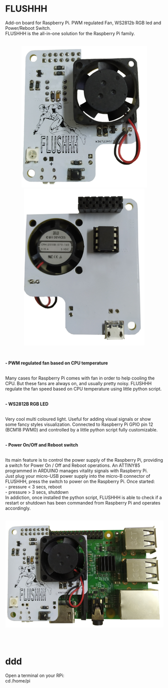 # FLUSHHH
Add-on board for Raspberry Pi. PWM regulated Fan, WS2812b RGB led and Power/Reboot Switch.<br>
FLUSHHH is the all-in-one solution for the Raspberry Pi family.
<br>
<br>
<p align="center"><img src="https://github.com/thinkedinthesea/FLUSHHH/raw/main/img/front.jpg" width="400">
<img src="https://github.com/thinkedinthesea/FLUSHHH/raw/main/img/rear.jpg" width="385"></p>
<br>
<p><strong>- PWM regulated fan based on CPU temperature</strong></p><br>
Many cases for Raspberry Pi comes with fan in order to help cooling the CPU. But these fans are always on, and usually pretty noisy. FLUSHHH regulate the fan speed based on CPU temperature using little python script.
<br>
<br>
<p><strong>- WS2812B RGB LED</strong></p><br>
Very cool multi coloured light. Useful for adding visual signals or show some fancy styles visualization. Connected to Raspberry Pi GPIO pin 12 (BCM18 PWM0) and controlled by a little python script fully customizable.
<br>
<br>
<p><strong>- Power On/Off and Reboot switch</strong></p><br>
Its main feature is to control the power supply of the Raspberry Pi, providing a switch for Power On / Off and Reboot operations. An ATTINY85 programmed in ARDUINO manages vitality signals with Raspberry Pi.<br>
Just plug your micro-USB power supply into the micro-B connector of FLUSHHH, press the switch to power on the Raspberry Pi. Once started:<br/>
- pressure < 3 secs, reboot<br>
- pressure > 3 secs, shutdown<br>
In addiction, once installed the python script, FLUSHHH is able to check if a restart or shutdown has been commanded from Raspberry Pi and operates accordingly.
<br>
<br>
<p align="center"><img src="https://github.com/thinkedinthesea/FLUSHHH/raw/main/img/complete.jpg" width="650"></p>
<br>
<br>
<h1>ddd</h1>
Open a terminal on your RPi:<br>
cd /home/pi
